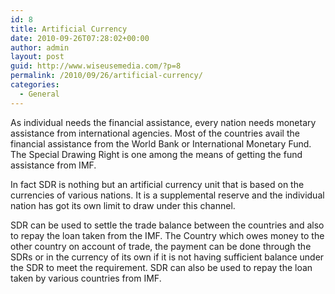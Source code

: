 ```yaml
---
id: 8
title: Artificial Currency
date: 2010-09-26T07:28:02+00:00
author: admin
layout: post
guid: http://www.wiseusemedia.com/?p=8
permalink: /2010/09/26/artificial-currency/
categories:
  - General
---
```

As individual needs the financial assistance, every nation needs monetary assistance from international agencies. Most of the countries avail the financial assistance from the World Bank or International Monetary Fund. The Special Drawing Right is one among the means of getting the fund assistance from IMF.

In fact SDR is nothing but an artificial currency unit that is based on the currencies of various nations. It is a supplemental reserve and the individual nation has got its own limit to draw under this channel.

SDR can be used to settle the trade balance between the countries and also to repay the loan taken from the IMF. The Country which owes money to the other country on account of trade, the payment can be done through the SDRs or in the currency of its own if it is not having sufficient balance under the SDR to meet the requirement. SDR can also be used to repay the loan taken by various countries from IMF.